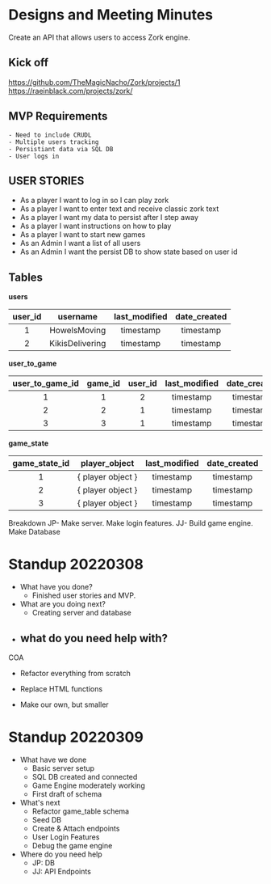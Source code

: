 

# Designs and Meeting Minutes
Create an API that allows users to access Zork engine.

## Kick off
https://github.com/TheMagicNacho/Zork/projects/1
https://raeinblack.com/projects/zork/

## MVP Requirements
    - Need to include CRUDL
    - Multiple users tracking
    - Persistiant data via SQL DB
    - User logs in 

## USER STORIES
- As a player I want to log in so I can play zork
- As a player I want to enter text and receive classic zork text
- As a player I want my data to persist after I step away
- As a player I want instructions on how to play
- As a player I want to start new games
- As an Admin I want a list of all users
- As an Admin I want the persist DB to show state based on user id


## Tables
**users**

| user_id | username | last_modified | date_created |
|:----:|:----:|:----:|:----:|
| 1 | HowelsMoving | timestamp | timestamp |
| 2 | KikisDelivering | timestamp |timestamp |

**user_to_game**
 
| user_to_game_id | game_id | user_id | last_modified | date_created |
|:----:|:----:|:----:| :----:|:----:|
| 1 | 1 | 2 | timestamp |timestamp |
| 2 | 2 | 1 | timestamp |timestamp |
| 3 | 3 | 1 | timestamp |timestamp |

**game_state**

| game_state_id | player_object | last_modified | date_created |
|:----:|:----:|:----:|:----:|
| 1 | { player object } | timestamp | timestamp |
| 2 | { player object } | timestamp | timestamp |
| 3 | { player object } | timestamp | timestamp |



Breakdown
JP- Make server. Make login features.
JJ- Build game engine. Make Database

# Standup 20220308
- What have you done?
    - Finished user stories and MVP.
- What are you doing next?
    - Creating server and database
- what do you need help with?
    - 


COA
- Refactor everything from scratch
- Replace HTML functions

- Make our own, but smaller


# Standup 20220309
- What have we done
    - Basic server setup
    - SQL DB created and connected
    - Game Engine moderately working
    - First draft of schema
- What's next
    - Refactor game_table schema
    - Seed DB
    - Create & Attach endpoints
    - User Login Features
    - Debug the game engine
- Where do you need help
    - JP: DB
    - JJ: API Endpoints
